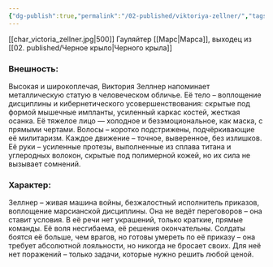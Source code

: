 ```yaml
---
{"dg-publish":true,"permalink":"/02-published/viktoriya-zellner/","tags":["личность"]}
---
```


[[char_victoria_zellner.jpg|500]]
Гауляйтер [[Марс\|Марса]], выходец из [[02. published/Черное крыло\|Черного крыла]]
### Внешность: 
Высокая и широкоплечая, Виктория Зеллнер напоминает металлическую статую в человеческом обличье. Её тело – воплощение дисциплины и кибернетического усовершенствования: скрытые под формой мышечные импланты, усиленный каркас костей, жесткая осанка. Её тяжелое лицо — холодное и безэмоциональное, как маска, с прямыми чертами. Волосы – коротко подстрижены, подчёркивающие её милитаризм. Каждое движение – точное, выверенное, без излишков. Её руки – усиленные протезы, выполненные из сплава титана и углеродных волокон, скрытые под полимерной кожей, но их сила не вызывает сомнений.
### Характер: 
Зеллнер – живая машина войны, безжалостный исполнитель приказов, воплощение марсианской дисциплины. Она не ведёт переговоров – она ставит условия. В её речи нет украшений, только краткие, прямые команды. Её воля несгибаема, её решения окончательны. Солдаты боятся её больше, чем врагов, но готовы умереть по её приказу – она требует абсолютной лояльности, но никогда не бросает своих. Для неё нет поражений – только задачи, которые нужно решить любой ценой. 